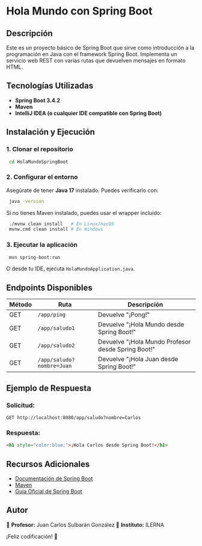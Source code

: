 # Hola Mundo con Spring Boot

## Descripción
Este es un proyecto básico de Spring Boot que sirve como introducción a la programación en Java con el framework Spring Boot. Implementa un servicio web REST con varias rutas que devuelven mensajes en formato HTML.

## Tecnologías Utilizadas
- **Spring Boot 3.4.2**
- **Maven**
- **IntelliJ IDEA (o cualquier IDE compatible con Spring Boot)**

## Instalación y Ejecución

### **1. Clonar el repositorio**
```sh
 cd HolaMundoSpringBoot
```

### **2. Configurar el entorno**
Asegúrate de tener **Java 17** instalado. Puedes verificarlo con:
```sh
 java -version
```
Si no tienes Maven instalado, puedes usar el wrapper incluido:
```sh
 ./mvnw clean install   # En Linux/macOS
 mvnw.cmd clean install # En Windows
```

### **3. Ejecutar la aplicación**
```sh
 mvn spring-boot:run
```
O desde tu IDE, ejecuta `HolaMundoApplication.java`.

## Endpoints Disponibles
| Método | Ruta               | Descripción |
|--------|-------------------|-------------|
| GET    | `/app/ping`       | Devuelve "¡Pong!" |
| GET    | `/app/saludo1`    | Devuelve "¡Hola Mundo desde Spring Boot!" |
| GET    | `/app/saludo2`    | Devuelve "¡Hola Mundo Profesor desde Spring Boot!" |
| GET    | `/app/saludo?nombre=Juan` | Devuelve "¡Hola Juan desde Spring Boot!" |

## Ejemplo de Respuesta
### **Solicitud:**
```
GET http://localhost:8080/app/saludo?nombre=Carlos
```
### **Respuesta:**
```html
<h1 style="color:blue;">¡Hola Carlos desde Spring Boot!</h1>
```

## Recursos Adicionales
- [Documentación de Spring Boot](https://spring.io/projects/spring-boot)
- [Maven](https://maven.apache.org/)
- [Guía Oficial de Spring Boot](https://spring.io/guides/gs/spring-boot/)

## Autor
📌 **Profesor:** Juan Carlos Sulbarán González
📌 **Instituto:** ILERNA

¡Feliz codificación! 🚀

